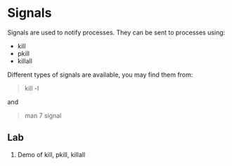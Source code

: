 # Signals

Signals are used to notify processes. They can be sent to processes using:

* kill
* pkill
* killall

Different types of signals are available, you may find them from:

> kill -l

and

> man 7 signal

## Lab

1. Demo of kill, pkill, killall
